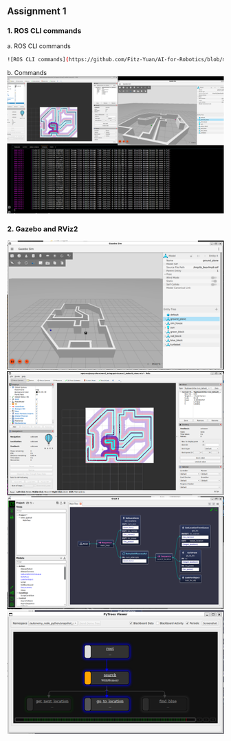## Assignment 1

### 1. ROS CLI commands  
a. ROS CLI commands
```bash
![ROS CLI commands](https://github.com/Fitz-Yuan/AI-for-Robotics/blob/main/AI%20for%20robotics/ROS%20CLI%20commands%20.png?raw=true)  
```
b. Commands
![Commands](https://github.com/Fitz-Yuan/AI-for-Robotics/blob/main/AI%20for%20robotics/Commands.png?raw=true)  

### 2. Gazebo and RViz2  

![Gazebo](https://github.com/Fitz-Yuan/AI-for-Robotics/blob/main/AI%20for%20robotics/Gazebo.png?raw=true)  
![Rviz](https://github.com/Fitz-Yuan/AI-for-Robotics/blob/main/AI%20for%20robotics/Rviz.png?raw=true)  
![Groot2](https://github.com/Fitz-Yuan/AI-for-Robotics/blob/main/AI%20for%20robotics/Groot2.png?raw=true)  
![PyTrees](https://github.com/Fitz-Yuan/AI-for-Robotics/blob/main/AI%20for%20robotics/PyTrees.png?raw=true)  
